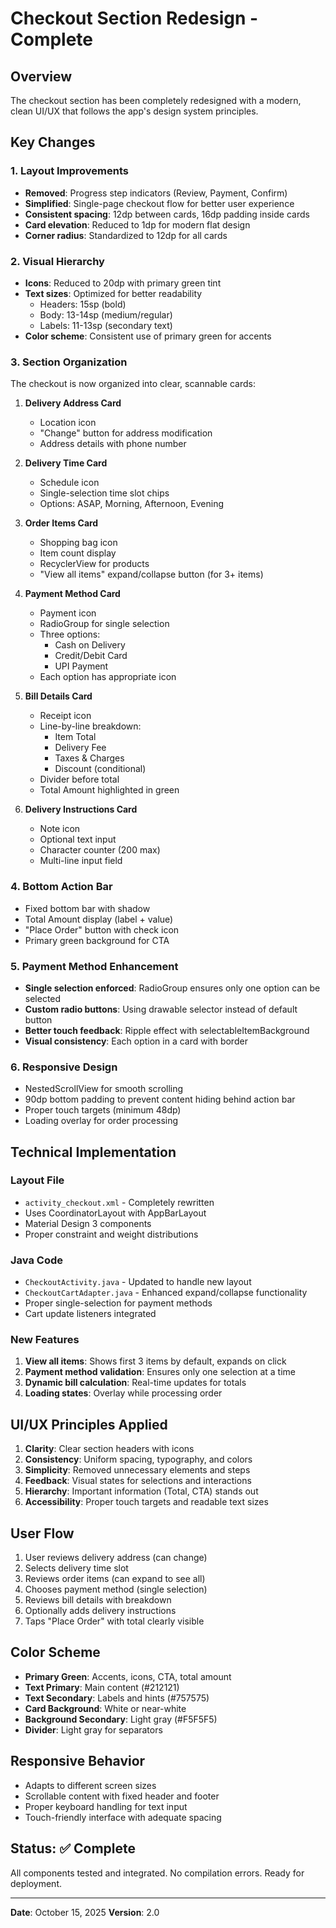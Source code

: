 # Checkout Section Redesign - Complete

## Overview
The checkout section has been completely redesigned with a modern, clean UI/UX that follows the app's design system principles.

## Key Changes

### 1. Layout Improvements
- **Removed**: Progress step indicators (Review, Payment, Confirm)
- **Simplified**: Single-page checkout flow for better user experience
- **Consistent spacing**: 12dp between cards, 16dp padding inside cards
- **Card elevation**: Reduced to 1dp for modern flat design
- **Corner radius**: Standardized to 12dp for all cards

### 2. Visual Hierarchy
- **Icons**: Reduced to 20dp with primary green tint
- **Text sizes**: Optimized for better readability
  - Headers: 15sp (bold)
  - Body: 13-14sp (medium/regular)
  - Labels: 11-13sp (secondary text)
- **Color scheme**: Consistent use of primary green for accents

### 3. Section Organization
The checkout is now organized into clear, scannable cards:

1. **Delivery Address Card**
   - Location icon
   - "Change" button for address modification
   - Address details with phone number

2. **Delivery Time Card**
   - Schedule icon
   - Single-selection time slot chips
   - Options: ASAP, Morning, Afternoon, Evening

3. **Order Items Card**
   - Shopping bag icon
   - Item count display
   - RecyclerView for products
   - "View all items" expand/collapse button (for 3+ items)

4. **Payment Method Card**
   - Payment icon
   - RadioGroup for single selection
   - Three options:
     - Cash on Delivery
     - Credit/Debit Card
     - UPI Payment
   - Each option has appropriate icon

5. **Bill Details Card**
   - Receipt icon
   - Line-by-line breakdown:
     - Item Total
     - Delivery Fee
     - Taxes & Charges
     - Discount (conditional)
   - Divider before total
   - Total Amount highlighted in green

6. **Delivery Instructions Card**
   - Note icon
   - Optional text input
   - Character counter (200 max)
   - Multi-line input field

### 4. Bottom Action Bar
- Fixed bottom bar with shadow
- Total Amount display (label + value)
- "Place Order" button with check icon
- Primary green background for CTA

### 5. Payment Method Enhancement
- **Single selection enforced**: RadioGroup ensures only one option can be selected
- **Custom radio buttons**: Using drawable selector instead of default button
- **Better touch feedback**: Ripple effect with selectableItemBackground
- **Visual consistency**: Each option in a card with border

### 6. Responsive Design
- NestedScrollView for smooth scrolling
- 90dp bottom padding to prevent content hiding behind action bar
- Proper touch targets (minimum 48dp)
- Loading overlay for order processing

## Technical Implementation

### Layout File
- `activity_checkout.xml` - Completely rewritten
- Uses CoordinatorLayout with AppBarLayout
- Material Design 3 components
- Proper constraint and weight distributions

### Java Code
- `CheckoutActivity.java` - Updated to handle new layout
- `CheckoutCartAdapter.java` - Enhanced expand/collapse functionality
- Proper single-selection for payment methods
- Cart update listeners integrated

### New Features
1. **View all items**: Shows first 3 items by default, expands on click
2. **Payment method validation**: Ensures only one selection at a time
3. **Dynamic bill calculation**: Real-time updates for totals
4. **Loading states**: Overlay while processing order

## UI/UX Principles Applied

1. **Clarity**: Clear section headers with icons
2. **Consistency**: Uniform spacing, typography, and colors
3. **Simplicity**: Removed unnecessary elements and steps
4. **Feedback**: Visual states for selections and interactions
5. **Hierarchy**: Important information (Total, CTA) stands out
6. **Accessibility**: Proper touch targets and readable text sizes

## User Flow
1. User reviews delivery address (can change)
2. Selects delivery time slot
3. Reviews order items (can expand to see all)
4. Chooses payment method (single selection)
5. Reviews bill details with breakdown
6. Optionally adds delivery instructions
7. Taps "Place Order" with total clearly visible

## Color Scheme
- **Primary Green**: Accents, icons, CTA, total amount
- **Text Primary**: Main content (#212121)
- **Text Secondary**: Labels and hints (#757575)
- **Card Background**: White or near-white
- **Background Secondary**: Light gray (#F5F5F5)
- **Divider**: Light gray for separators

## Responsive Behavior
- Adapts to different screen sizes
- Scrollable content with fixed header and footer
- Proper keyboard handling for text input
- Touch-friendly interface with adequate spacing

## Status: ✅ Complete
All components tested and integrated. No compilation errors. Ready for deployment.

---
**Date**: October 15, 2025
**Version**: 2.0

